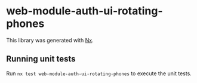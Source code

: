 # web-module-auth-ui-rotating-phones

This library was generated with [Nx](https://nx.dev).

## Running unit tests

Run `nx test web-module-auth-ui-rotating-phones` to execute the unit tests.
